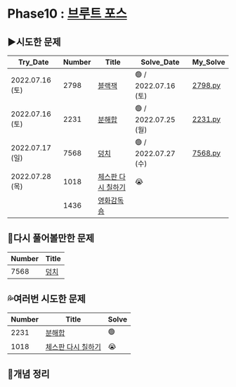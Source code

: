 # Phase10 : [브루트 포스](https://www.acmicpc.net/step/22)



## ▶️시도한 문제

| Try_Date        | Number | Title                                                        | Solve_Date           | My_Solve               |
| --------------- | ------ | ------------------------------------------------------------ | -------------------- | ---------------------- |
| 2022.07.16 (토) | 2798 | [블랙잭](https://www.acmicpc.net/problem/2798) | 🟢 / 2022.07.16 (토) | [2798.py](./2798.py) |
| 2022.07.16 (토) | 2231 | [분해합](https://www.acmicpc.net/problem/2231) | 🟢 / 2022.07.25 (월) | [2231.py](./2231.py) |
| 2022.07.17 (일) | 7568 | [덩치](https://www.acmicpc.net/problem/7568) | 🟢 / 2022.07.27 (수) | [7568.py](./7568.py) |
| 2022.07.28 (목) | 1018 | [체스판 다시 칠하기](https://www.acmicpc.net/problem/1018) | 😭 |  |
|  | 1436 | [영화감독 숌](https://www.acmicpc.net/problem/1436) |  |  |



## 💫다시 풀어볼만한 문제

| Number | Title |
| ------ | ----- |  
| 7568 | [덩치](https://www.acmicpc.net/problem/7568) |



## 💦여러번 시도한 문제

| Number | Title                                                      | Solve |
| ------ | ---------------------------------------------------------- | ----- |
| 2231   | [분해합](https://www.acmicpc.net/problem/2231)             | 🟢     |
| 1018   | [체스판 다시 칠하기](https://www.acmicpc.net/problem/1018) | 😭     |



## 📑개념 정리

```python

```


